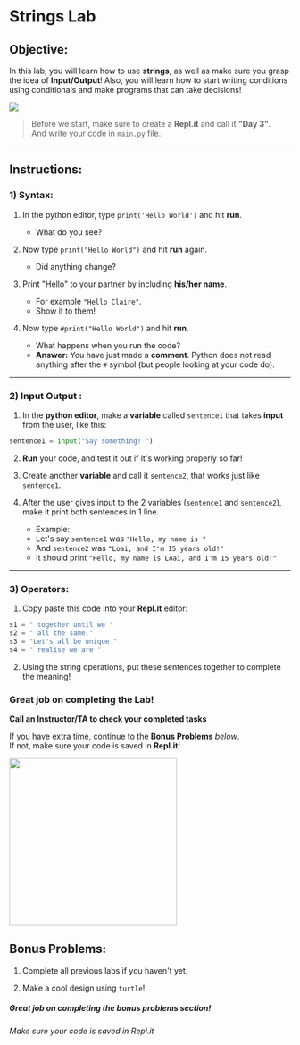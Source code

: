 # Strings Lab

## Objective: 
In this lab, you will learn how to use **strings**, as well as make sure you grasp the idea of **Input/Output**!
Also, you will learn how to start writing conditions using conditionals and make programs that can take decisions!



[![](https://thumbs.gfycat.com/CloseShabbyEelelephant-size_restricted.gif)]()



> Before we start, make sure to create a **Repl.it** and call it **"Day 3"**.  
> And write your code in `main.py` file.

---

## Instructions:

### 1) Syntax: 
1. In the python editor, type `print('Hello World')` and hit **run**.  
    - What do you see?
    
2. Now type `print("Hello World")` and hit **run** again.
    - Did anything change?
    
3. Print "Hello" to your partner by including **his/her name**.
    - For example `"Hello Claire"`. 
    - Show it to them!

4. Now type `#print("Hello World")` and hit **run**.
    - What happens when you run the code? 
    - **Answer:** You have just made a **comment**. Python does not read anything after the `#` symbol (but people looking at your code do).

---
### 2) Input Output : 
1. In the **python editor**, make a **variable** called `sentence1` that takes **input** from the user, like this:
```python
sentence1 = input("Say something! ")
```

2. **Run** your code, and test it out if it's working properly so far!

3. Create another **variable** and call it `sentence2`, that works just like `sentence1`.

4. After the user gives input to the 2 variables (`sentence1` and `sentence2`), make it print both sentences in 1 line.
    - Example: 
    - Let's say `sentence1` was `"Hello, my name is "`
    - And `sentence2` was `"Loai, and I'm 15 years old!"`
    - It should print `"Hello, my name is Loai, and I'm 15 years old!"`

---
### 3) Operators: 

1. Copy paste this code into your **Repl.it** editor:
```python
s1 = " together until we "
s2 = " all the same."
s3 = "Let's all be unique "
s4 = " realise we are " 
```

2. Using the string operations, put these sentences together to complete the meaning!


### Great job on completing the Lab!
**Call an Instructor/TA to check your completed tasks**
 

If you have extra time, continue to the **Bonus Problems** *below*.  
If not, make sure your code is saved in **Repl.it**!


 <img src="https://i.pinimg.com/originals/82/6a/e7/826ae74c5c26e916dca8e1dd13808b22.gif" width=300>





## Bonus Problems:

1. Complete all previous labs if you haven't yet.

1. Make a cool design using `turtle`!



##### Great job on completing the bonus problems section!  
###### Make sure your code is saved in Repl.it
